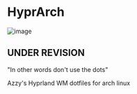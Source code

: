 # HyprArch

![image](https://github.com/AzzyB/hyprarchy/blob/main/screenshot.png)

## UNDER REVISION
"In other words don't use the dots"

Azzy's Hyprland WM dotfiles for arch linux
